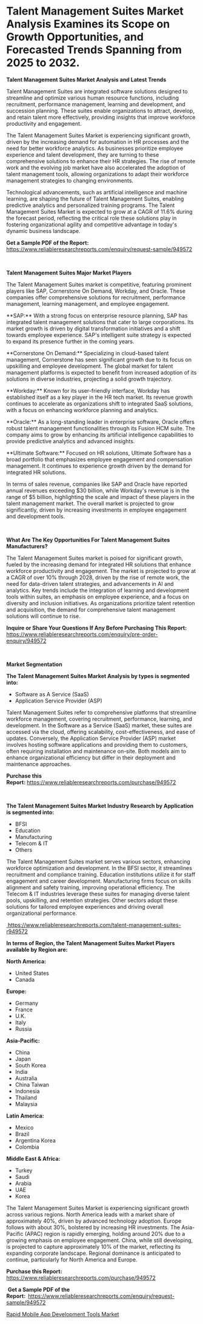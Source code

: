 <p><h1>Talent Management Suites Market Analysis Examines its Scope on Growth Opportunities, and Forecasted Trends Spanning from 2025 to 2032.</h1></p><p><strong>Talent Management Suites Market Analysis and Latest Trends</strong></p>
<p><p>Talent Management Suites are integrated software solutions designed to streamline and optimize various human resource functions, including recruitment, performance management, learning and development, and succession planning. These suites enable organizations to attract, develop, and retain talent more effectively, providing insights that improve workforce productivity and engagement.</p><p>The Talent Management Suites Market is experiencing significant growth, driven by the increasing demand for automation in HR processes and the need for better workforce analytics. As businesses prioritize employee experience and talent development, they are turning to these comprehensive solutions to enhance their HR strategies. The rise of remote work and the evolving job market have also accelerated the adoption of talent management tools, allowing organizations to adapt their workforce management strategies to changing environments.</p><p>Technological advancements, such as artificial intelligence and machine learning, are shaping the future of Talent Management Suites, enabling predictive analytics and personalized training programs. The Talent Management Suites Market is expected to grow at a CAGR of 11.6% during the forecast period, reflecting the critical role these solutions play in fostering organizational agility and competitive advantage in today's dynamic business landscape.</p></p>
<p><strong>Get a Sample PDF of the Report:&nbsp;</strong> <a href="https://www.reliableresearchreports.com/enquiry/request-sample/949572?utm_campaign=2098&utm_medium=2&utm_source=Github&utm_content=ia&utm_term=07032025&utm_id=talent-management-suites">https://www.reliableresearchreports.com/enquiry/request-sample/949572</a></p>
<p>&nbsp;</p>
<p><strong>Talent Management Suites Major Market Players</strong></p>
<p><p>The Talent Management Suites market is competitive, featuring prominent players like SAP, Cornerstone On Demand, Workday, and Oracle. These companies offer comprehensive solutions for recruitment, performance management, learning management, and employee engagement.</p><p>**SAP:** With a strong focus on enterprise resource planning, SAP has integrated talent management solutions that cater to large corporations. Its market growth is driven by digital transformation initiatives and a shift towards employee experience. SAP's intelligent suite strategy is expected to expand its presence further in the coming years.</p><p>**Cornerstone On Demand:** Specializing in cloud-based talent management, Cornerstone has seen significant growth due to its focus on upskilling and employee development. The global market for talent management platforms is expected to benefit from increased adoption of its solutions in diverse industries, projecting a solid growth trajectory.</p><p>**Workday:** Known for its user-friendly interface, Workday has established itself as a key player in the HR tech market. Its revenue growth continues to accelerate as organizations shift to integrated SaaS solutions, with a focus on enhancing workforce planning and analytics.</p><p>**Oracle:** As a long-standing leader in enterprise software, Oracle offers robust talent management functionalities through its Fusion HCM suite. The company aims to grow by enhancing its artificial intelligence capabilities to provide predictive analytics and advanced insights.</p><p>**Ultimate Software:** Focused on HR solutions, Ultimate Software has a broad portfolio that emphasizes employee engagement and compensation management. It continues to experience growth driven by the demand for integrated HR solutions.</p><p>In terms of sales revenue, companies like SAP and Oracle have reported annual revenues exceeding $30 billion, while Workday's revenue is in the range of $5 billion, highlighting the scale and impact of these players in the talent management market. The overall market is projected to grow significantly, driven by increasing investments in employee engagement and development tools.</p></p>
<p>&nbsp;</p>
<p><strong>What Are The Key Opportunities For Talent Management Suites Manufacturers?</strong></p>
<p><p>The Talent Management Suites market is poised for significant growth, fueled by the increasing demand for integrated HR solutions that enhance workforce productivity and engagement. The market is projected to grow at a CAGR of over 10% through 2028, driven by the rise of remote work, the need for data-driven talent strategies, and advancements in AI and analytics. Key trends include the integration of learning and development tools within suites, an emphasis on employee experience, and a focus on diversity and inclusion initiatives. As organizations prioritize talent retention and acquisition, the demand for comprehensive talent management solutions will continue to rise.</p></p>
<p><strong>Inquire or Share Your Questions If Any Before Purchasing This Report:</strong> <a href="https://www.reliableresearchreports.com/enquiry/pre-order-enquiry/949572?utm_campaign=2098&utm_medium=2&utm_source=Github&utm_content=ia&utm_term=07032025&utm_id=talent-management-suites">https://www.reliableresearchreports.com/enquiry/pre-order-enquiry/949572</a></p>
<p>&nbsp;</p>
<p><strong>Market Segmentation</strong></p>
<p><strong>The Talent Management Suites Market Analysis by types is segmented into:</strong></p>
<p><ul><li>Software as A Service (SaaS)</li><li>Application Service Provider (ASP)</li></ul></p>
<p><p>Talent Management Suites refer to comprehensive platforms that streamline workforce management, covering recruitment, performance, learning, and development. In the Software as a Service (SaaS) market, these suites are accessed via the cloud, offering scalability, cost-effectiveness, and ease of updates. Conversely, the Application Service Provider (ASP) market involves hosting software applications and providing them to customers, often requiring installation and maintenance on-site. Both models aim to enhance organizational efficiency but differ in their deployment and maintenance approaches.</p></p>
<p><strong>Purchase this Report:&nbsp;</strong><a href="https://www.reliableresearchreports.com/purchase/949572?utm_campaign=2098&utm_medium=2&utm_source=Github&utm_content=ia&utm_term=07032025&utm_id=talent-management-suites">https://www.reliableresearchreports.com/purchase/949572</a></p>
<p>&nbsp;</p>
<p><strong>The Talent Management Suites Market Industry Research by Application is segmented into:</strong></p>
<p><ul><li>BFSI</li><li>Education</li><li>Manufacturing</li><li>Telecom & IT</li><li>Others</li></ul></p>
<p><p>The Talent Management Suites market serves various sectors, enhancing workforce optimization and development. In the BFSI sector, it streamlines recruitment and compliance training. Education institutions utilize it for staff engagement and career development. Manufacturing firms focus on skills alignment and safety training, improving operational efficiency. The Telecom & IT industries leverage these suites for managing diverse talent pools, upskilling, and retention strategies. Other sectors adopt these solutions for tailored employee experiences and driving overall organizational performance.</p></p>
<p><a href="https://www.reliableresearchreports.com/talent-management-suites-r949572?utm_campaign=2098&utm_medium=2&utm_source=Github&utm_content=ia&utm_term=07032025&utm_id=talent-management-suites">&nbsp;https://www.reliableresearchreports.com/talent-management-suites-r949572</a></p>
<p><strong>In terms of Region, the Talent Management Suites Market Players available by Region are:</strong></p>
<p>
    <p> <strong> North America: </strong>
        <ul>
            <li>United States</li>
            <li>Canada</li>
        </ul>
        </p> 
    <p> <strong> Europe: </strong>
        <ul>
            <li>Germany</li>
            <li>France</li>
            <li>U.K.</li>
            <li>Italy</li>
            <li>Russia</li>
        </ul>
        </p> 
    <p> <strong> Asia-Pacific: </strong>
        <ul>
            <li>China</li>
            <li>Japan</li>
            <li>South Korea</li>
            <li>India</li>
            <li>Australia</li>
            <li>China Taiwan</li>
            <li>Indonesia</li>
            <li>Thailand</li>
            <li>Malaysia</li>
        </ul>
        </p> 
    <p> <strong> Latin America: </strong>
        <ul>
            <li>Mexico</li>
            <li>Brazil</li>
            <li>Argentina Korea</li>
            <li>Colombia</li>
        </ul>
        </p> 
    <p> <strong> Middle East & Africa: </strong>
        <ul>
            <li>Turkey</li>
            <li>Saudi</li>
            <li>Arabia</li>
            <li>UAE</li>
            <li>Korea</li>
        </ul>
    </p>
    </p>
<p><p>The Talent Management Suites Market is experiencing significant growth across various regions. North America leads with a market share of approximately 40%, driven by advanced technology adoption. Europe follows with about 30%, bolstered by increasing HR investments. The Asia-Pacific (APAC) region is rapidly emerging, holding around 20% due to a growing emphasis on employee engagement. China, while still developing, is projected to capture approximately 10% of the market, reflecting its expanding corporate landscape. Regional dominance is anticipated to continue, particularly for North America and Europe.</p></p>
<p><strong>Purchase this Report: </strong><a href="https://www.reliableresearchreports.com/purchase/949572?utm_campaign=2098&utm_medium=2&utm_source=Github&utm_content=ia&utm_term=07032025&utm_id=talent-management-suites">https://www.reliableresearchreports.com/purchase/949572</a></p>
<p>&nbsp;<strong>Get a Sample PDF of the Report:&nbsp;&nbsp;</strong><a href="https://www.reliableresearchreports.com/enquiry/request-sample/949572?utm_campaign=2098&utm_medium=2&utm_source=Github&utm_content=ia&utm_term=07032025&utm_id=talent-management-suites">https://www.reliableresearchreports.com/enquiry/request-sample/949572</a></p>
<p><strong></strong></p>
<p><p><a href="https://github.com/bmorecock/Market-Research-Report-List-6/blob/main/rapid-mobile-app-development-tools-market.md?utm_campaign=2098&utm_medium=2&utm_source=Github&utm_content=ia&utm_term=07032025&utm_id=talent-management-suites">Rapid Mobile App Development Tools Market</a></p></p>